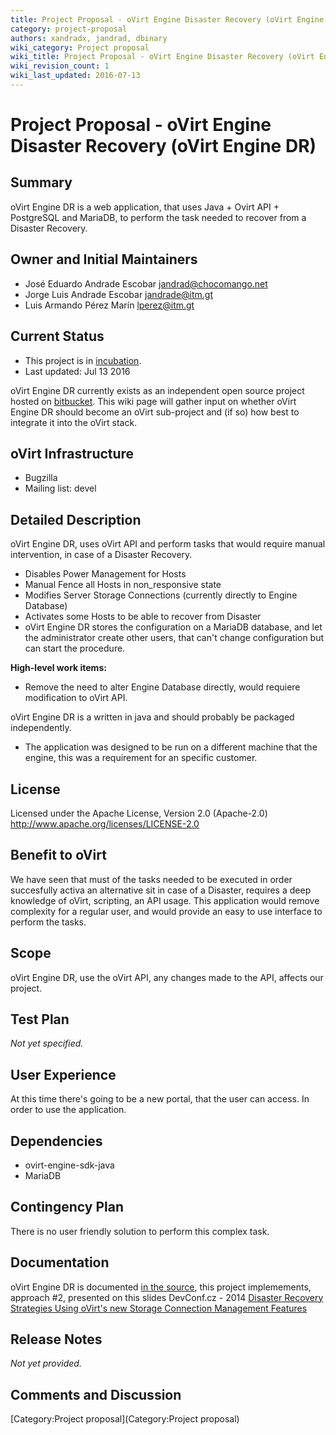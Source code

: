 ```yaml
---
title: Project Proposal - oVirt Engine Disaster Recovery (oVirt Engine DR)
category: project-proposal
authors: xandradx, jandrad, dbinary
wiki_category: Project proposal
wiki_title: Project Proposal - oVirt Engine Disaster Recovery (oVirt Engine DR)
wiki_revision_count: 1
wiki_last_updated: 2016-07-13
---
```


# Project Proposal - oVirt Engine Disaster Recovery (oVirt Engine DR)

## Summary

oVirt Engine DR  is a web application, that uses Java + Ovirt API + PostgreSQL and MariaDB, to perform the task needed to recover from a Disaster Recovery.

## Owner and Initial Maintainers

* José Eduardo Andrade Escobar <jandrad@chocomango.net>
* Jorge Luis Andrade Escobar <jandrade@itm.gt>
* Luis Armando Pérez Marín <lperez@itm.gt>


## Current Status

*   This project is in [incubation](http://www.ovirt.org/governance/adding-a-subproject/).
*   Last updated: Jul 13 2016

oVirt Engine DR currently exists as an independent open source project hosted on [bitbucket](https://bitbucket.org/chocomango/ovirt-engine-disaster-recovery). This wiki page will gather input on whether oVirt Engine DR should become an oVirt sub-project and (if so) how best to integrate it into the oVirt stack.

## oVirt Infrastructure

*   Bugzilla
*   Mailing list: devel

## Detailed Description

oVirt Engine DR, uses oVirt API and perform tasks that would require manual intervention, in case of a Disaster Recovery.

* Disables Power Management for Hosts
* Manual Fence all Hosts in non_responsive state
* Modifies Server Storage Connections (currently directly to Engine Database)
* Activates some Hosts to be able to recover from Disaster
* oVirt Engine DR stores the configuration on a MariaDB database, and let the administrator create other users, that can't change configuration but can start the procedure.


**High-level work items:**

*   Remove the need to alter Engine Database directly, would requiere modification to oVirt API.


oVirt Engine DR is a written in java and should probably be packaged independently. 

*  The application was designed to be run on a different machine that the engine, this was a requirement for an specific customer.

## License

Licensed under the Apache License, Version 2.0 (Apache-2.0) <http://www.apache.org/licenses/LICENSE-2.0>

## Benefit to oVirt

We have seen that must of the tasks needed to be executed in order succesfully activa an alternative sit in case of a Disaster, requires a deep knowledge of oVirt, scripting, an API usage. This application would remove complexity for a regular user, and would provide an easy to use interface to perform the tasks.


## Scope

oVirt Engine DR, use the oVirt API, any changes made to the API, affects our project. 

## Test Plan

*Not yet specified.*

## User Experience

At this time there's going to be a new portal, that the user can access. In order to use the application.

## Dependencies

*   ovirt-engine-sdk-java
*   MariaDB

## Contingency Plan

There is no user friendly solution to perform this complex task. 

## Documentation

oVirt Engine DR is documented [in the source](https://bitbucket.org/chocomango/ovirt-engine-disaster-recovery), this project implemements, approach #2, presented on this slides DevConf.cz - 2014 [Disaster Recovery Strategies Using oVirt's new Storage Connection Management Features](http://www.slideshare.net/AllonMureinik/dev-conf-ovirt-dr)

## Release Notes

*Not yet provided.*

## Comments and Discussion

[Category:Project proposal](Category:Project proposal)
